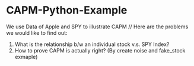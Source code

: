 # CAPM-Python-Example
We use Data of Apple and SPY to illustrate CAPM 
// Here are the problems we would like to find out: 
1. What is the relationship b/w an individual stock v.s. SPY Index?
2. How to prove CAPM is actually right? (By create noise and fake_stock exmaple)
